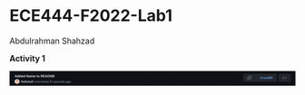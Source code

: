 # ECE444-F2022-Lab1

Abdulrahman Shahzad

**Activity 1**

![](https://github.com/0x0xnull/ECE444-F2022-Lab1/blob/main/Images/Activity1.png)
